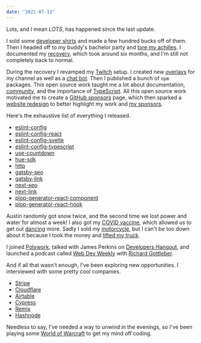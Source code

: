 ```yaml
---
date: "2021-07-13"
---
```


Lots, and I mean _LOTS_, has happened since the last update.

I sold some [developer shirts][curly-bois] and made a few hundred bucks off of them. Then I headed off to my buddy's bachelor party and [tore my achilles][achilles]. I documented my [recovery][recovery], which took around six months, and I'm still not completely back to normal.

During the recovery I revamped my [Twitch][twitch] setup. I created new [overlays][overlays] for my channel as well as a [chat bot][twitch-bot]. Then I published a bunch of `npm` packages. This open source work taught me a lot about documentation, [community][discord], and the importance of [TypeScript][typescript]. All this open source work motivated me to create a [GitHub sponsors][sponsors] page, which then sparked a [website redesign][website] to better highlight my work and [my sponsors][my-sponsors].

Here's the exhaustive list of everything I released.

-   [eslint-config][eslint-config]
-   [eslint-config-react][eslint-config-react]
-   [eslint-config-svelte][eslint-config-svelte]
-   [eslint-config-typescript][eslint-config-typescript]
-   [use-countdown][use-countdown]
-   [hue-sdk][hue-sdk]
-   [http][http]
-   [gatsby-seo][gatsby-seo]
-   [gatsby-link][gatsby-link]
-   [next-seo][next-seo]
-   [next-link][next-link]
-   [plop-generator-react-component][plop-generator-react-component]
-   [plop-generator-react-hook][plop-generator-react-hook]

Austin randomly got snow twice, and the second time we lost power and water for almost a week! I also got my [COVID vaccine][vaccine], which allowed us to get out [dancing][dancing] more. Sadly I sold my [motorcycle][motorcycle], but I can't be too down about it because I took the money and [lifted my truck][truck].

I joined [Polywork][polywork], talked with James Perkins on [Developers Hangout][developers-hangout], and launched a podcast called [Web Dev Weekly][wdw] with [Richard Gottleber][richard-gottleber].

And if all that wasn't enough, I've been exploring new opportunities. I interviewed with some pretty cool companies.

-   [Stripe][stripe]
-   [Cloudflare][cloudflare]
-   [Airtable][airtable]
-   [Cypress][cypress]
-   [Remix][remix]
-   [Hashnode][hashnode]

Needless to say, I've needed a way to unwind in the evenings, so I've been playing some [World of Warcraft][wow] to get my mind off coding.

[curly-bois]: https://bradgarropy.com/blog/curly-bois-shirts
[achilles]: https://www.instagram.com/p/CJwmF4ZlLhh
[recovery]: https://www.instagram.com/stories/highlights/18178341115045580
[twitch]: https://twitch.tv/bradgarropy
[overlays]: https://bg-codes.netlify.app
[twitch-bot]: https://github.com/bradgarropy/twitch-bot
[discord]: https://bradgarropy.com/discord
[typescript]: https://www.typescriptlang.org
[eslint-config]: https://npmjs.com/@bradgarropy/eslint-config
[eslint-config-react]: https://npmjs.com/@bradgarropy/eslint-config-react
[eslint-config-svelte]: https://npmjs.com/@bradgarropy/eslint-config-svelte
[eslint-config-typescript]: https://npmjs.com/@bradgarropy/eslint-config-typescript
[use-countdown]: https://npmjs.com/@bradgarropy/use-countdown
[hue-sdk]: https://npmjs.com/@bradgarropy/hue-sdk
[http]: https://npmjs.com/@bradgarropy/http
[gatsby-seo]: https://npmjs.com/@bradgarropy/gatsby-plugin-seo
[gatsby-link]: https://npmjs.com/@bradgarropy/gatsby-link
[next-seo]: https://npmjs.com/@bradgarropy/next-seo
[next-link]: https://npmjs.com/@bradgarropy/next-link
[plop-generator-react-component]: https://npmjs.com/@bradgarropy/plop-generator-react-component
[plop-generator-react-hook]: https://npmjs.com/@bradgarropy/plop-generator-react-hook
[sponsors]: https://github.com/sponsors/bradgarropy
[website]: https://bradgarropy.com
[my-sponsors]: https://bradgarropy.com/sponsors
[vaccine]: https://twitter.com/bradgarropy/status/1379642429444386816
[dancing]: https://www.instagram.com/p/CQWkMd4lJEH
[polywork]: https://www.polywork.com/bradgarropy
[developers-hangout]: https://youtu.be/oRZNF38Z5Jg
[wdw]: https://webdevweekly.captivate.fm
[richard-gottleber]: https://twitter.com/rgottleber
[motorcycle]: https://www.instagram.com/p/CIT31V1lvsJ
[truck]: https://www.instagram.com/p/CPeAGq8Flv4
[stripe]: https://stripe.com
[cloudflare]: https://www.cloudflare.com
[airtable]: https://airtable.com
[cypress]: https://www.cypress.io
[remix]: https://remix.run
[hashnode]: https://hashnode.com
[wow]: https://worldofwarcraft.com

